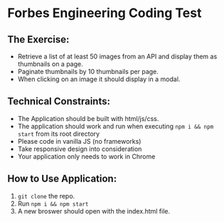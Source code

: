# Forbes Engineering Coding Test

## The Exercise:
* Retrieve a list of at least 50 images from an API and display them as thumbnails on a page.
* Paginate thumbnails by 10 thumbnails per page.
* When clicking on an image it should display in a modal.

## Technical Constraints:
* The Application should be built with html/js/css.
* The application should work and run when executing `npm i && npm start` from its root directory
* Please code in vanilla JS (no frameworks)
* Take responsive design into consideration
* Your application only needs to work in Chrome

## How to Use Application:
1. `git clone` the repo.
2. Run `npm i && npm start`
3. A new broswer should open with the index.html file.
